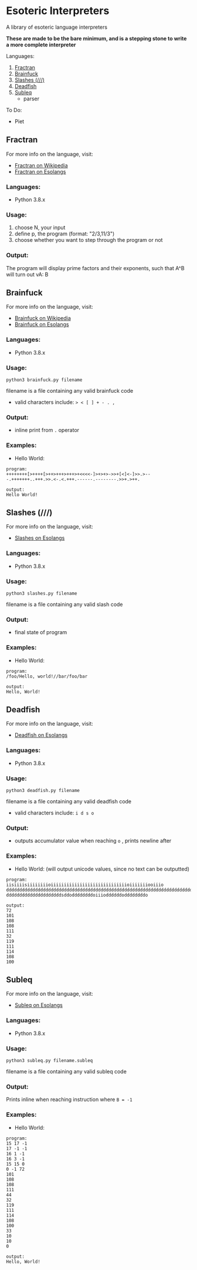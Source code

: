 # Esoteric Interpreters

A library of esoteric language interpreters

**These are made to be the bare minimum, and is a stepping stone to write a more complete interpreter**

Languages:
1. [Fractran](#fractran)
2. [Brainfuck](#brainfuck)
3. [Slashes (///) ](#slashes)
4. [Deadfish](#deadfish)
5. [Subleq](#subleq)
	* parser

To Do:
* Piet

<a name="fractran"></a>
## Fractran

For more info on the language, visit: 
* [Fractran on Wikipedia](https://en.wikipedia.org/wiki/FRACTRAN)
* [Fractran on Esolangs](https://esolangs.org/wiki/Fractran)

### Languages:

* Python 3.8.x

### Usage:

1. choose N, your input
2. define p, the program (format: "2/3,11/3")
3. choose whether you want to step through the program or not

### Output:

The program will display prime factors and their exponents, such that A^B will turn out vA: B


<a name="brainfuck"></a>
## Brainfuck

For more info on the language, visit: 
* [Brainfuck on Wikipedia](https://en.wikipedia.org/wiki/Brainfuck)
* [Brainfuck on Esolangs](https://esolangs.org/wiki/Brainfuck)

### Languages:

* Python 3.8.x

### Usage:

```
python3 brainfuck.py filename
```
filename is a file containing any valid brainfuck code
* valid characters include: `> < [ ] + - . ,`

### Output:

* inline print from `.` operator

### Examples:

* Hello World:
```
program:
++++++++[>++++[>++>+++>+++>+<<<<-]>+>+>->>+[<]<-]>>.>---.+++++++..+++.>>.<-.<.+++.------.--------.>>+.>++.

output:
Hello World!
```


<a name="slashes"></a>
## Slashes (///)

For more info on the language, visit: 
* [Slashes on Esolangs](https://esolangs.org/wiki////)

### Languages:

* Python 3.8.x

### Usage:

```
python3 slashes.py filename
```
filename is a file containing any valid slash code
### Output:

* final state of program

### Examples:

* Hello World:
```
program:
/foo/Hello, world!//bar/foo/bar

output:
Hello, World!
```

<a name="deadfish"></a>
## Deadfish

For more info on the language, visit: 
* [Deadfish on Esolangs](https://esolangs.org/wiki/Deadfish)

### Languages:

* Python 3.8.x

### Usage:

```
python3 deadfish.py filename
```
filename is a file containing any valid deadfish code
* valid characters include: `i d s o`
### Output:

* outputs accumulator value when reaching `o` , prints newline after

### Examples:

* Hello World: (will output unicode values, since no text can be outputted)
```
program:
iisiiiisiiiiiiiioiiiiiiiiiiiiiiiiiiiiiiiiiiiiioiiiiiiiooiiio
dddddddddddddddddddddddddddddddddddddddddddddddddddddddddddddddddddddddddddddddo
dddddddddddddddddddddsddoddddddddoiiioddddddoddddddddo

output:
72
101
108
108
111
32
119
111
114
108
100
```


<a name="subleq"></a>
## Subleq

For more info on the language, visit: 
* [Subleq on Esolangs](https://esolangs.org/wiki/Subleq)

### Languages:

* Python 3.8.x

### Usage:

```
python3 subleq.py filename.subleq
```
filename is a file containing any valid subleq code

### Output:

Prints inline when reaching instruction where `B = -1`

### Examples:

* Hello World:
```
program:
15 17 -1
17 -1 -1
16 1 -1
16 3 -1
15 15 0
0 -1 72
101
108
108
111
44
32
119
111
114
108
100
33
10
10
0

output:
Hello, World!
```




